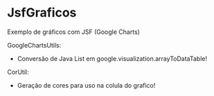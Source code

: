# JsfGraficos
Exemplo de gráficos com JSF (Google Charts) 

GoogleChartsUtils:

- Conversão de Java List em google.visualization.arrayToDataTable!

CorUtil:

- Geração de cores para uso na colula do grafico!
